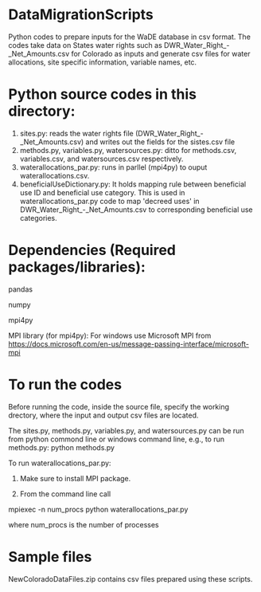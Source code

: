 # DataMigrationScripts
Python codes to prepare inputs for the WaDE database in csv format. The codes take data on States water rights such as DWR_Water_Right_-_Net_Amounts.csv for Colorado as inputs 
and generate csv files for water allocations, site specific information, variable names, etc.

# Python source codes in this directory: 
1. sites.py: reads the water rights file (DWR_Water_Right_-_Net_Amounts.csv) and writes out the fields for the sistes.csv file
2. methods.py, variables.py, watersources.py: ditto for methods.csv, variables.csv, and watersources.csv respectively.
3. waterallocations_par.py: runs in parllel (mpi4py) to ouput waterallocations.csv.
4. beneficialUseDictionary.py: It holds mapping rule between beneficial use ID and beneficial use category. 
This is used in waterallocations_par.py code to map 'decreed uses' in DWR_Water_Right_-_Net_Amounts.csv to corresponding beneficial use categories.

# Dependencies (Required packages/libraries):
pandas 

numpy

mpi4py 

MPI library (for mpi4py): For windows use Microsoft MPI from https://docs.microsoft.com/en-us/message-passing-interface/microsoft-mpi

# To run the codes
Before running the code, inside the source file, specify the working drectory, where the input and output csv files are located.

The sites.py, methods.py, variables.py, and watersources.py can be run from python commond line or windows command line, 
e.g., to run methods.py:
python methods.py

To run waterallocations_par.py: 

1. Make sure to install MPI package. 

2. From the command line call 

mpiexec -n num_procs python waterallocations_par.py

where num_procs is the number of processes 

# Sample files
NewColoradoDataFiles.zip contains csv files prepared using these scripts. 
